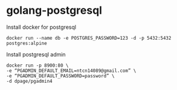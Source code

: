 # golang-postgresql

Install docker for postgresql

```docker run --name db -e POSTGRES_PASSWORD=123 -d -p 5432:5432 postgres:alpine```

Install postgresql admin

```
docker run -p 8900:80 \
-e “PGADMIN_DEFAULT_EMAIL=ntcn14089@gmail.com” \
-e “PGADMIN_DEFAULT_PASSWORD=password” \
-d dpage/pgadmin4
```
